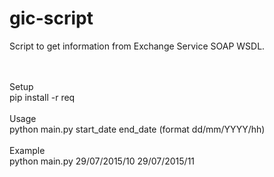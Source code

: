 # gic-script
Script to get information from Exchange Service SOAP WSDL.

<br /><br />
Setup
<br />
pip install -r req
<br /><br />
Usage
<br />
python main.py start_date end_date 
(format dd/mm/YYYY/hh)
<br /><br />
Example
<br />
python main.py 29/07/2015/10 29/07/2015/11
